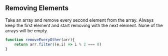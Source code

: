 ## Removing Elements

Take an array and remove every second element from the array. Always keep the first element and start removing with the next element. None of the arrays will be empty.

```javascript
function removeEveryOther(arr){
    return arr.filter((e,i) => i % 2 === 0)
}
```
